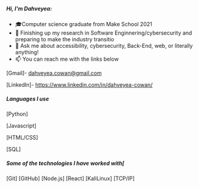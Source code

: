 ##### Hi, I'm Dahveyea:

- 🎓Computer science graduate from Make School 2021
- :test_tube: Finishing up my research in Software Enginnering/cybersecurity and preparing to make the industry transitio
- :speech_balloon: Ask me about accessibility, cybersecurity, Back-End, web, or literally anything!
- :mailbox: You can reach me with the links below

[Gmail]- dahveyea.cowan@gmail.com

[LinkedIn]- https://www.linkedin.com/in/dahveyea-cowan/


##### Languages I use
[Python]

[Javascript]

[HTML/CSS]

[SQL]

##### Some of the technologies I have worked with[
[Git]
[GitHub]
[Node.js]
[React]
[KaliLinux]
[TCP/IP]
